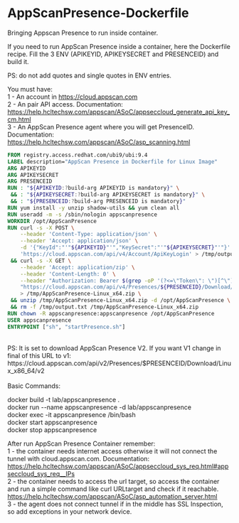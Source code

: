 # AppScanPresence-Dockerfile
  Bringing Appscan Presence to run inside container.

If you need to run AppScan Presence inside a container, here the Dockerfile recipe. Fill the 3 ENV (APIKEYID, APIKEYSECRET and PRESENCEID) and build it.

PS: do not add quotes and single quotes in ENV entries.

You must have:<br>
1 - An account in https://cloud.appscan.com<br>
2 - An pair API access. Documentation: https://help.hcltechsw.com/appscan/ASoC/appseccloud_generate_api_key_cm.html<br>
3 - An AppScan Presence agent where you will get PresenceID. Documentation: https://help.hcltechsw.com/appscan/ASoC/asp_scanning.html<br>

```Dockerfile  
FROM registry.access.redhat.com/ubi9/ubi:9.4
LABEL description="AppScan Presence in Dockerfile for Linux Image"
ARG APIKEYID
ARG APIKEYSECRET
ARG PRESENCEID
RUN : "${APIKEYID:?build-arg APIKEYID is mandatory}" \
 && : "${APIKEYSECRET:?build-arg APIKEYSECRET is mandatory}" \
 && : "${PRESENCEID:?build-arg PRESENCEID is mandatory}"
RUN yum install -y unzip shadow-utils && yum clean all
RUN useradd -m -s /sbin/nologin appscanpresence
WORKDIR /opt/AppScanPresence
RUN curl -s -X POST \
    --header 'Content-Type: application/json' \
    --header 'Accept: application/json' \
    -d '{"KeyId":"'"${APIKEYID}"'","KeySecret":"'"${APIKEYSECRET}"'"}' \
    'https://cloud.appscan.com/api/v4/Account/ApiKeyLogin' > /tmp/output.txt \
 && curl -s -X GET \
    --header 'Accept: application/zip' \
    --header 'Content-Length: 0' \
    --header "Authorization: Bearer $(grep -oP '(?<=\"Token\": \")[^\"]*' /tmp/output.txt)" \
    "https://cloud.appscan.com/api/v4/Presences/${PRESENCEID}/Download/Linux_x64" \
    > /tmp/AppScanPresence-Linux_x64.zip \
 && unzip /tmp/AppScanPresence-Linux_x64.zip -d /opt/AppScanPresence \
 && rm -f /tmp/output.txt /tmp/AppScanPresence-Linux_x64.zip
RUN chown -R appscanpresence:appscanpresence /opt/AppScanPresence
USER appscanpresence
ENTRYPOINT ["sh", "startPresence.sh"]
```
<br>
PS: It is set to download AppScan Presence V2. If you want V1 change in final of this URL to v1:  https://cloud.appscan.com/api/v2/Presences/$PRESENCEID/Download/Linux_x86_64/v2 <br>

<br>
Basic Commands:

docker build -t lab/appscanpresence .<br>
docker run --name appscanpresence -d lab/appscanpresence<br>
docker exec -it appscanpresence /bin/bash<br>
docker start appscanpresence<br>
docker stop appscanpresence<br>

After run AppScan Presence Container remember: <br>
1 - the container needs internet access otherwise it will not connect the tunnel with cloud.appscan.com. Documentation: https://help.hcltechsw.com/appscan/ASoC/appseccloud_sys_req.html#appseccloud_sys_req__IPs <br>
2 - the container needs to access the url target, so access the container and run a simple command like curl URLtarget and check if it reachable. 
https://help.hcltechsw.com/appscan/ASoC/asp_automation_server.html <br>
3 - the agent does not connect tunnel if in the middle has SSL Inspection, so add exceptions in your network device. <br>
